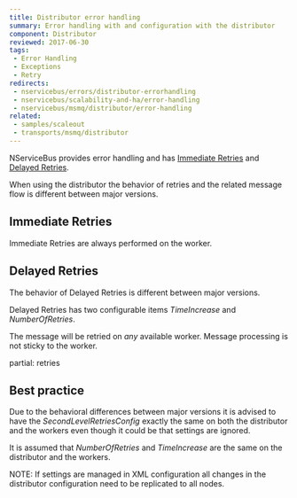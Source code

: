 ```yaml
---
title: Distributor error handling
summary: Error handling with and configuration with the distributor
component: Distributor
reviewed: 2017-06-30
tags:
 - Error Handling
 - Exceptions
 - Retry
redirects:
 - nservicebus/errors/distributor-errorhandling
 - nservicebus/scalability-and-ha/error-handling
 - nservicebus/msmq/distributor/error-handling
related:
 - samples/scaleout
 - transports/msmq/distributor
---
```


NServiceBus provides error handling and has [Immediate Retries](/nservicebus/recoverability/#immediate-retries) and [Delayed Retries](/nservicebus/recoverability/#delayed-retries).

When using the distributor the behavior of retries and the related message flow is different between major versions.


## Immediate Retries

Immediate Retries are always performed on the worker.


## Delayed Retries

The behavior of Delayed Retries is different between major versions.

Delayed Retries has two configurable items *TimeIncrease* and *NumberOfRetries*.

The message will be retried on *any* available worker. Message processing is not sticky to the worker.


partial: retries


## Best practice

Due to the behavioral differences between major versions it is advised to have the *SecondLevelRetriesConfig* exactly the same on both the distributor and the workers even though it could be that settings are ignored.

It is assumed that *NumberOfRetries* and *TimeIncrease* are the same on the distributor and the workers.

NOTE: If settings are managed in XML configuration all changes in the distributor configuration need to be replicated to all nodes.
